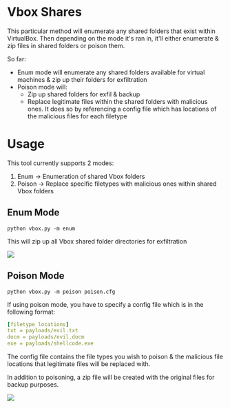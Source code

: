 # Vbox Shares

This particular method will enumerate any shared folders that exist within VirtualBox. Then depending on the mode it's ran in, it'll either enumerate & zip files in shared folders or poison them. 


So far:

* Enum mode will enumerate any shared folders available for virtual machines & zip up their folders for exfiltration
* Poison mode will:
	* Zip up shared folders for exfil & backup
	* Replace legitimate files within the shared folders with malicious ones. It does so by referencing a config file which has locations of the malicious files for each filetype


# Usage

This tool currently supports 2 modes:

1. Enum -> Enumeration of shared Vbox folders
2. Poison -> Replace specific filetypes with malicious ones within shared Vbox folders

## Enum Mode

`python vbox.py -m enum`

This will zip up all Vbox shared folder directories for exfiltration

![](https://i.ibb.co/KpQWyQMF/2025-02-22-19-42.png)

## Poison Mode

`python vbox.py -m poison poison.cfg`

If using poison mode, you have to specify a config file which is in the following format:

```yml
[filetype locations]
txt = payloads/evil.txt
docm = payloads/evil.docm
exe = payloads/shellcode.exe
```
The config file contains the file types you wish to poison & the malicious file locations that legitimate files will be replaced with.

In addition to poisoning, a zip file will be created with the original files for backup purposes.

![](https://i.ibb.co/fdh5qRKn/2025-02-22-19-43.png)
